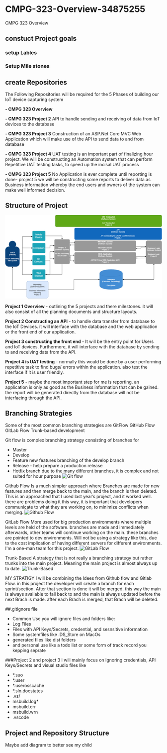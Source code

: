 # CMPG-323-Overview-34875255
CMPG 323 Overview

## constuct Project goals

### setup Lables


### Setup Mile stones

## create Repositories
The Following Repositories will be required for the 5 Phases of building our IoT device capturing system

**- CMPG 323 Overview**

**- CMPG 323 Project 2** API to handle sending and receiving of data from IoT devices to the database

**- CMPG 323 Project 3** Construction of an ASP.Net Core MVC Web Application which will make use of the API to send data to and   from database

**- CMPG 323 Project 4** UAT testing is an important part of finalizing hour project. We will be constructing an Automation system that can perform Repetitive UAT testing tasks, to speed up the incisal UAT process
  
**- CMPG 323 Project 5** No Application is ever complete until reporting is done- project 5 we will be constructing some reports to deliver data as Business information whereby the end users and owners of the system can make well informed decision.

## Structure of Project 
![What is this](ProjectDiagrams.png)

**Project 1 Overview** - outlining the 5 projects and there milestones. it will also consist of all the planning documents and structure layouts.

**Project 2 Constructing an API** - to handle data transfer from database to the IoT Devices. it will interface with the database and the web application or the front end of our application.

**Project 3 constructing the front end** - It will be the entry point for Users and IoT devices. Furthermore, it will interface with the database by sending to and receiving data from the API.

**Project 4 is UAT testing** - normally this would be done by a user performing repetitive task to find bugs/ errors within the application. also test the interface if it is user friendly.

**Project 5** - maybe the most important step for me is reporting. an application is only as good as the Business information that can be gained. the report will be generated directly from the database will not be interfacing through the API.


## Branching Strategies
Some of the most common branching strategies are
GitFlow
GitHub Flow
GitLab Flow
Trunk-based development

Git flow is complex branching strategy consisting of branches for
- Master
- Develop
- Feature new features branching of the develop branch
- Release - help prepare a production release
- Hotfix branch
due to the many different branches, it is  complex and not suited for hour purpose
![Git flow](https://www.flagship.io/wp-content/uploads/gitflow-branching-strategy.png)

Github Flow 
Is a much simpler approach where Branches are made for new features and then merge back to the main, and the branch is then deleted.
This is an approached that I used last year’s project, and it worked well. there are problems doing it this way, it is important that developers communicate to what they are working on, to minimize conflicts when merging.
![Github Flow](https://www.flagship.io/wp-content/uploads/github-flow-branching-model.jpeg)

GitLab Flow
More used for big production environments where multiple levels are held of the software. branches are made and immediately afterwards, other teams will continue working on the main. these branches are pointed to dev environments.
Will not be using a strategy like this, due to the cost implication of having different servers for different environments. I'm a one-man team for this project.
![GitLab Flow](https://www.flagship.io/wp-content/uploads/gitlab_flow_environment_branches.png)

Trunk-Based 
A strategy that is not really a branching strategy but rather trunks into the main project. Meaning the main project is almost always up to date.
![Trunk-Based](https://www.flagship.io/wp-content/uploads/trunk-based-development-branching-strategy.png)

MY STRATIGY
I will be combining the Idees from Github flow and Gitlab Flow. in this project the developer will create a branch for each sprint/section. After that section is done it will be merged. this way the main is always available to fall back to and the main is always updated before the next Brach is made. after each Brach is merged, that Brach will be deleted.

##.gitignore file
* Common Use you will ignore files and folders like:
 * Log Files
 * Files with API Keys/Secrets, credential, and sesnsitive information
 * Some systemfiles like .DS_Store on MacOs
 * generated files like dist folders
 * and personal use like a todo list or some form of track record you kepping seprate
 
###Project 2 and project 3
I will mainly focus on Ignoring credentials, API Keys/Secrets and visual studio files like
* *.suo
* *.user
* *.userosscache
* *.sln.docstates
* .vs/
* msbuild.log*
* msbuild.err
* msbuild.wrn
* .vscode

## Project and Repository Structure
Maybe add diagram to better see my child


